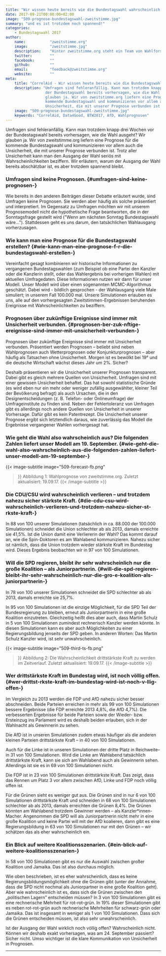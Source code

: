 ```yaml
---
title: "Wir wissen heute bereits wie die Bundestagswahl wahrscheinlich ausgeht"
date: 2017-09-21T00:00:00+02:00
image: "509-prognose-bundestagswahl-zweitstimme.jpg"
summary: "und es ist trotzdem noch spannend!"
categories:       
    - Bundestagswahl 2017
author: 
    name:           "zweitstimme.org"
    image:          "zweitstimme.jpg"
    description:    "Hinter zweitstimme.org steht ein Team von Wahlforschern der Universitäten Mannheim, Zürich und der HU Berlin. Ihr Modell verknüpft historische Informationen zu Bundestagswahlen mit aktuellen Umfragedaten. Zweitstimme.org begleitet die Kampagne zur Bundestagswahl 2017 durch wissenschaftlich fundierte Prognosen. Rückmeldung zu ihren Prognose können Sie dem Team gerne via Mail geben. "
    twitter:        ""
    facebook:       ""
    github:         ""
    email:          "feedback@zweitstimme.org"
    website:        ""
meta:
    title: "CorrelAid - Wir wissen heute bereits wie die Bundestagswahl wahrscheinlich ausgeht"
    description: "Umfragen sind fehleranfällig. Kann man trotzdem knapp drei Wochen vor
                  der Bundestagswahl bereits vorhersagen, wie die Wahl ausgeht? Wir
                  glauben ja. Wir von zweitstimme.org liefern eine Prognose für die
                  kommende Bundestagswahl und kommunizieren vor allem auch die
                  Unsicherheit, die mit unserer Prognose verbunden ist."
    image: "509-prognose-bundestagswahl-zweitstimme.jpg"
    keywords: "CorrelAid, Data4Good, BTW2017, AfD, Wahlprognosen" 
---
```



Umfragen sind fehleranfällig. Kann man trotzdem knapp drei Wochen vor
der Bundestagswahl bereits vorhersagen, wie die Wahl ausgeht? Wir
glauben ja. Wir von zweitstimme.org liefern eine Prognose für die
kommende Bundestagswahl und kommunizieren vor allem auch die
Unsicherheit, die mit unserer Prognose verbunden ist. Trotz aller
Unsicherheit kann man den Ausgang der Wahl seriös mit
Wahrscheinlichkeiten beziffern. Wir erläutern, warum der Ausgang der
Wahl bereits abschätzbar ist, es aber trotzdem spannend bleibt.

### Umfragen sind keine Prognosen. {#umfragen-sind-keine-prognosen-}

Wie bereits in den anderen Beiträgen dieser Debatte erläutert wurde,
sind Umfragen keine Prognosen. Sie werden aber häufig als solche
präsentiert und interpretiert. Im Gegensatz zu Umfragen möchten wir mit
unserem Prognosemodell nicht die hypothetische Frage beantworten, die in
der Sonntagsfrage gestellt wird ("Wenn am nächsten Sonntag
Bundestagswahl wäre..."). Stattdessen geht es uns darum, den
tatsächlichen Wahlausgang vorherzusagen.

### Wie kann man eine Prognose für die Bundestagswahl erstellen? {#wie-kann-man-eine-prognose-f-r-die-bundestagswahl-erstellen-}

Vereinfacht gesagt kombinieren wir historische Informationen zu
vergangenen Bundestagswahlen (zum Beispiel ob eine Partei den Kanzler
oder die Kanzlerin stellt, oder das Wahlergebnis bei vorherigen Wahlen)
mit aktuellen Umfragedaten. Diese Informationen nutzen wir dann für
unser Modell. Unser Modell wird über einen sogenannten MCMC-Algorithmus
geschätzt. Dabei wird - bildlich gesprochen - der Wahlausgang viele Male
simuliert; in unserem Fall 100.000 mal. Unsere Simulationen erlauben es
uns, alle auf den vorhergesagten Zweitstimmen-Ergebnissen beruhenden
Ereignisse mit Wahrscheinlichkeiten zu beziffern.

### Prognosen über zukünftige Ereignisse sind immer mit Unsicherheit verbunden. {#prognosen-ber-zuk-nftige-ereignisse-sind-immer-mit-unsicherheit-verbunden-}

Prognosen über zukünftige Ereignisse sind immer mit Unsicherheit
verbunden. Präsentiert werden Prognosen – beliebt sind neben
Wahlprognosen auch Wetterprognosen oder Konjunkturprognosen – aber
häufig als Tatsachen ohne Unsicherheit. Morgen ist es bewölkt bei 19°
und die deutsche Wirtschaft wächst dieses Jahr um 2%. Sicher?

Deshalb präsentieren wir die Unsicherheit unserer Prognosen transparent.
Dabei gibt es gleich mehrere Quellen von Unsicherheit. Umfragen sind mit
einer gewissen Unsicherheit behaftet. Das hat sowohl statistische Gründe
(es wird eben nur ein mehr oder weniger zufällig ausgewählter, kleiner
Teil der Bevölkerung befragt) als auch Ursachen, die in den
Designentscheidungen (z. B. Telefon- oder Onlineumfrage) der
Umfrageinstitute zu finden sind. Neben der Fehlertoleranz von Umfragen
gibt es allerdings noch andere Quellen von Unsicherheit in unserer
Vorhersage. Dafür gibt es kein Patentrezept. Die Unsicherheit unserer
Prognose ergibt sich letztendlich daraus, wie zuverlässig das Modell die
Ergebnisse vergangener Wahlen vorhergesagt hat.

### Wie geht die Wahl also wahrscheinlich aus? Die folgenden Zahlen liefert unser Modell am 19. September. {#wie-geht-die-wahl-also-wahrscheinlich-aus-die-folgenden-zahlen-liefert-unser-modell-am-19-september-}


{{< image-subtitle
    image="509-forecast-fb.png"
>}}
Abbildung 1: Wahlprognose von zweitstimme.org. Zuletzt aktualisiert: 19.09.17.
{{< /image-subtitle >}}

### Die CDU/CSU wird wahrscheinlich verlieren – und trotzdem nahezu sicher stärkste Kraft. {#die-cdu-csu-wird-wahrscheinlich-verlieren-und-trotzdem-nahezu-sicher-st-rkste-kraft-}

In 88 von 100 unserer Simulationen (tatsächlich in ca. 88.000 der
100.000 Simulationen) schneidet die Union schlechter ab als 2013, damals
erreichte sie 41,5%. Ist die Union damit eine Verliererin der Wahl? Das
kommt darauf an, wie die Spin-Doktoren es am Wahlabend kommunizieren.
Nahezu sicher ist nämlich, dass die Union trotzdem wieder stärkste Kraft
im Bundestag wird. Dieses Ergebnis beobachten wir in 97 von 100
Simulationen.

### Will die SPD regieren, bleibt ihr sehr wahrscheinlich nur die große Koalition – als Juniorpartnerin. {#will-die-spd-regieren-bleibt-ihr-sehr-wahrscheinlich-nur-die-gro-e-koalition-als-juniorpartnerin-}

In 78 von 100 unserer Simulationen schneidet die SPD schlechter ab als
2013, damals erreichte sie 25,7%.

In 95 von 100 Simulationen ist die einzige Möglichkeit, für die SPD Teil
der Bundesregierung zu bleiben, erneut als Juniorpartnerin in eine große
Koalition einzutreten. Gleichzeitig heißt dies aber auch, dass Martin
Schulz in 5 von 100 Simulationen zumindest rechnerisch Kanzler werden
könnte. In diesen Simulationen kann es aber auch Möglichkeiten zu einer
Regierungsbildung jenseits der SPD geben. In anderen Worten: Das Martin
Schulz Kanzler wird, ist sehr unwahrscheinlich.


{{< image-subtitle
    image="509-third-ts-fb.png"
>}}
Abbildung 2: Die Wahrscheinlichkeit drittstärkste Kraft zu werden im Zeitverlauf.
Zuletzt aktualisiert: 19.09.17.
{{< /image-subtitle >}}




### Wer drittstärkste Kraft im Bundestag wird, ist noch völlig offen. {#wer-drittst-rkste-kraft-im-bundestag-wird-ist-noch-v-llig-offen-}

Im Vergleich zu 2013 werden die FDP und AfD nahezu sicher besser
abschneiden. Beide Parteien erreichen in mehr als 99 von 100
Simulationen bessere Ergebnisse (die FDP erreichte 2013 4,8%, die AfD
4,7%). Die verbesserten Ergebnisse für beide Parteien sowie der Wieder-
bzw. Ersteinzug ins Parlament wird es deshalb beiden erlauben, sich in
der Wahlnacht als Gewinnerin zu sehen.

Die AfD ist in unseren Simulationen zudem etwas häufiger als die anderen
kleinen Parteien drittstärkste Kraft – in 40 von 100 Simulationen.

Auch für die Linke ist in unseren Simulationen der dritte Platz in
Reichweite– in 31 von 100 Simulationen. Wird die Linke am Wahlabend
tatsächlich drittstärkste Kraft, kann sie sich am Wahlabend auch als
Gewinnerin sehen. Allerdings ist sie es in 69 von 100 Simulationen
nicht.

Die FDP ist in 23 von 100 Simulationen drittstärkste Kraft. Das zeigt,
dass das Rennen um Platz 3 vor allem zwischen AfD, Linke und FDP noch
völlig offen ist.

Für die Grünen sieht es weniger gut aus. Die Grünen sind in nur 6 von
100 Simulationen drittstärkste Kraft und schneiden in 68 von 100
Simulationen schlechter ab als 2013, damals erreichten die Grünen 8,4%.
Die Grünen könnten am Wahlabend trotzdem Gewinner werden – als
Kanzler\*innen-Macher. Angenommen die SPD will als Juniorpartnerin nicht
mehr in eine große Koalition und keine Partei will mit der AfD
koalieren, dann gibt es eine Regierungsbildung in 63 von 100
Simulationen nur mit den Grünen – wir schätzen das als eher
wahrscheinlich ein.

### Ein Blick auf weitere Koalitionsszenarien. {#ein-blick-auf-weitere-koalitionsszenarien-}

In 58 von 100 Simulationen gibt es nur die Auswahl zwischen großer
Koalition und Jamaika. Das ist also durchaus möglich.

Wie oben beschrieben, ist es eher wahrscheinlich, dass es keine
Regierungsbildungsmöglichkeit ohne die Grünen gibt (unter der Annahme,
dass die SPD nicht nochmal als Juniorpartner in eine große Koalition
geht). Aber wie wahrscheinlich ist es, dass sich die Grünen zwischen den
„politischen Lagern” entscheiden müssen? In 3 von 100 Simulationen gibt
es eine rechnerische Mehrheit für rot-rot-grün. In 19% dieser
Simulationen gibt es neben rot-rot-grün auch rechnerische Mehrheiten für
schwarz-grün oder Jamaika. Das ist insgesamt in weniger als 1 von 100
Simulationen. Dass sich die Grünen entscheiden müssen, ist also sehr
unwahrscheinlich.

Ist der Ausgang der Wahl wirklich noch völlig offen? Wahrscheinlich
nicht. Können wir deshalb exakt vorhersagen, was am 24. September
passiert? Sicher nicht. Umso wichtiger ist die klare Kommunikation von
Unsicherheit in Prognosen.

------------------------------------------------------------------------


